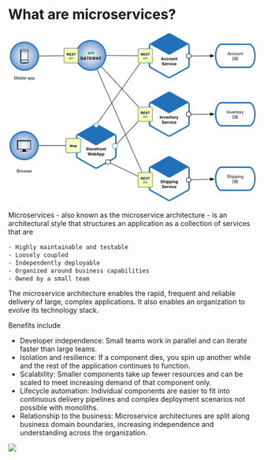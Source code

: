 # What are microservices?

<img src="Microservice_Architecture.png" />

Microservices - also known as the microservice architecture - is an architectural style that structures an application as a collection of services that are

    - Highly maintainable and testable
    - Loosely coupled
    - Independently deployable
    - Organized around business capabilities
    - Owned by a small team

The microservice architecture enables the rapid, frequent and reliable delivery of large, complex applications. It also enables an organization to evolve its technology stack.

Benefits include
- Developer independence: Small teams work in parallel and can iterate faster than large teams.
- Isolation and resilience: If a component dies, you spin up another while and the rest of the application continues to function.
- Scalability: Smaller components take up fewer resources and can be scaled to meet increasing demand of that component only.
- Lifecycle automation: Individual components are easier to fit into continuous delivery pipelines and complex deployment scenarios not possible with monoliths.
- Relationship to the business: Microservice architectures are split along business domain boundaries, increasing independence and understanding across the organization.

<img src="Microservice.png" />
